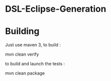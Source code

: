 DSL-Eclipse-Generation
======================




Building
========
Just use maven 3, to build :

mvn clean verify

to build and launch the tests :

mvn clean package
